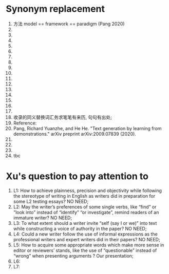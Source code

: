 # Synonym replacement
1. 方法 model == framework == paradigm (Pang 2020)
2. 
3. 
4. 
5. 
6. 
7. 
8. 
9. 
10. 
11. 
12. 
13. 
14. 
15. 
16. 
17. 
18. 收录的同义替换词汇务求笔笔有来历, 句句有出处; 
19. Reference: 
20. Pang, Richard Yuanzhe, and He He. "Text generation by learning from demonstrations." arXiv preprint arXiv:2009.07839 (2020).
21. 
22. 
23. 
24. tbc

# Xu's question to pay attention to
1. L1: How to achieve plainness, precision and objectivity while following the stereotype of writing in English as writers did in preparation for some L2 testing essays? NO NEED; 
2. L2: May the writer’s preferences of some single verbs, like “find” or ”look into” instead of “identify” “or investigate”, remind readers of an immature writer? NO NEED; 
3. L3: To what extent should a writer invite “self (say I or we)” into text while constructing a voice of authority in the paper? NO NEED; 
4. L4: Could a new writer follow the use of informal expressions as the professional writers and expert writers did in their papers? NO NEED; 
5. L5: How to acquire some appropriate words which make more sense in editor or reviewers’ stands, like the use of “questionable” instead of “wrong” when presenting arguments ? Our presentation; 
6. L6: 
7. L7: 


